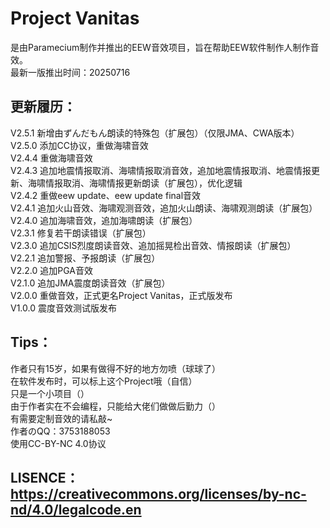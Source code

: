 # Project Vanitas<br>
是由Paramecium制作并推出的EEW音效项目，旨在帮助EEW软件制作人制作音效。<br>
最新一版推出时间：20250716<br>
## 更新履历：<br>
V2.5.1 新增由ずんだもん朗读的特殊包（扩展包）（仅限JMA、CWA版本）<br>
V2.5.0 添加CC协议，重做海啸音效<br>
V2.4.4 重做海啸音效<br>
V2.4.3 追加地震情报取消、海啸情报取消音效，追加地震情报取消、地震情报更新、海啸情报取消、海啸情报更新朗读（扩展包），优化逻辑<br>
V2.4.2 重做eew update、eew update final音效<br>
V2.4.1 追加火山音效、海啸观测音效，追加火山朗读、海啸观测朗读（扩展包）<br>
V2.4.0 追加海啸音效，追加海啸朗读（扩展包）<br>
V2.3.1 修复若干朗读错误（扩展包）<br>
V2.3.0 追加CSIS烈度朗读音效、追加摇晃检出音效、情报朗读（扩展包）<br>
V2.2.1 追加警报、予报朗读（扩展包）<br>
V2.2.0 追加PGA音效<br>
V2.1.0 追加JMA震度朗读音效（扩展包）<br>
V2.0.0 重做音效，正式更名Project Vanitas，正式版发布<br>
V1.0.0 震度音效测试版发布<br>
## Tips：<br>
作者只有15岁，如果有做得不好的地方勿喷（球球了）<br>
在软件发布时，可以标上这个Project哦（自信）<br>
只是一个小项目（）<br>
由于作者实在不会编程，只能给大佬们做做后勤力（）<br>
有需要定制音效的请私敲~<br>
作者のQQ：3753188053<br>
使用CC-BY-NC 4.0协议<br>
## LISENCE：https://creativecommons.org/licenses/by-nc-nd/4.0/legalcode.en
